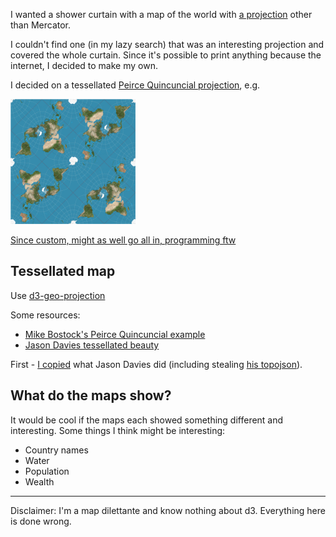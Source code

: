 I wanted a shower curtain with a map of the world with [a projection](https://xkcd.com/977/) other than Mercator.

I couldn't find one (in my lazy search) that was an interesting projection and covered the whole curtain. Since it's possible to print anything because the internet, I decided to make my own.

I decided on a tessellated [Peirce Quincuncial projection](https://en.wikipedia.org/wiki/Peirce_quincuncial_projection), e.g.

<a href="https://en.wikipedia.org/wiki/Peirce_quincuncial_projection#/media/File:Peirce_quincuncial_projection_SW_20W_tiles.JPG"><img src="examples/wikipedia.jpg" alt="Tessellated Peirce quincuncial projection from Wikipedia" width="200px"></a>

[Since custom, might as well go all in, programming ftw](https://sethherr.github.io/sprinkledrape)

## Tessellated map

Use [d3-geo-projection](https://github.com/d3/d3-geo-projection)

Some resources:

- [Mike Bostock's Peirce Quincuncial example](https://bl.ocks.org/mbostock/4310087)
- [Jason Davies tessellated beauty](https://www.jasondavies.com/maps/peirce/)


First - [I copied](https://sethherr.github.io/sprinkledrape/jasondavies) what Jason Davies did (including stealing [his topojson](https://www.jasondavies.com/maps/world-50m.json)).

## What do the maps show?

It would be cool if the maps each showed something different and interesting. Some things I think might be interesting:

- Country names
- Water
- Population
- Wealth


------

Disclaimer: I'm a map dilettante and know nothing about d3. Everything here is done wrong.